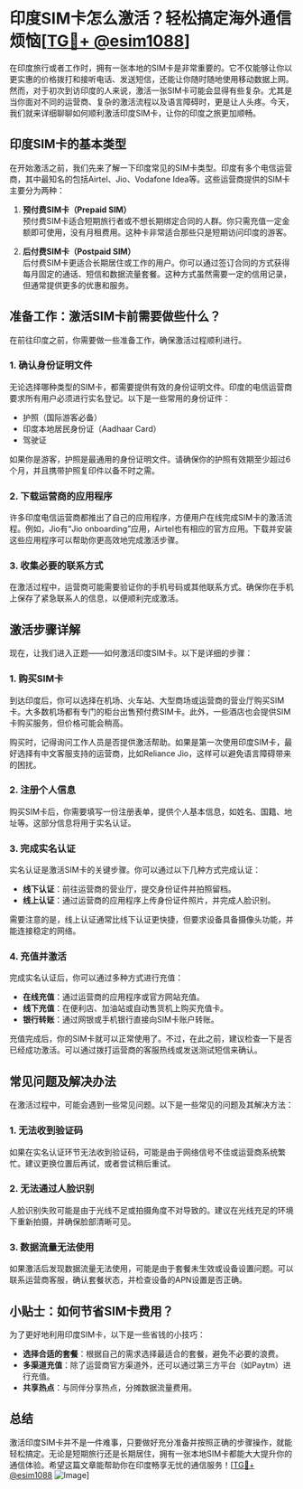 # 印度SIM卡怎么激活？轻松搞定海外通信烦恼[[TG💪+ @esim1088](https://t.me/s/esim1088)]

在印度旅行或者工作时，拥有一张本地的SIM卡是非常重要的。它不仅能够让你以更实惠的价格拨打和接听电话、发送短信，还能让你随时随地使用移动数据上网。然而，对于初次到访印度的人来说，激活一张SIM卡可能会显得有些复杂。尤其是当你面对不同的运营商、复杂的激活流程以及语言障碍时，更是让人头疼。今天，我们就来详细聊聊如何顺利激活印度SIM卡，让你的印度之旅更加顺畅。

## 印度SIM卡的基本类型

在开始激活之前，我们先来了解一下印度常见的SIM卡类型。印度有多个电信运营商，其中最知名的包括Airtel、Jio、Vodafone Idea等。这些运营商提供的SIM卡主要分为两种：

1. **预付费SIM卡（Prepaid SIM）**  
   预付费SIM卡适合短期旅行者或不想长期绑定合同的人群。你只需充值一定金额即可使用，没有月租费用。这种卡非常适合那些只是短期访问印度的游客。

2. **后付费SIM卡（Postpaid SIM）**  
   后付费SIM卡更适合长期居住或工作的用户。你可以通过签订合同的方式获得每月固定的通话、短信和数据流量套餐。这种方式虽然需要一定的信用记录，但通常提供更多的优惠和服务。

## 准备工作：激活SIM卡前需要做些什么？

在前往印度之前，你需要做一些准备工作，确保激活过程顺利进行。

### 1. 确认身份证明文件
无论选择哪种类型的SIM卡，都需要提供有效的身份证明文件。印度的电信运营商要求所有用户必须进行实名登记。以下是一些常用的身份证件：
- 护照（国际游客必备）
- 印度本地居民身份证（Aadhaar Card）
- 驾驶证

如果你是游客，护照是最通用的身份证明文件。请确保你的护照有效期至少超过6个月，并且携带护照复印件以备不时之需。

### 2. 下载运营商的应用程序
许多印度电信运营商都推出了自己的应用程序，方便用户在线完成SIM卡的激活流程。例如，Jio有“Jio onboarding”应用，Airtel也有相应的官方应用。下载并安装这些应用程序可以帮助你更高效地完成激活步骤。

### 3. 收集必要的联系方式
在激活过程中，运营商可能需要验证你的手机号码或其他联系方式。确保你在手机上保存了紧急联系人的信息，以便顺利完成激活。

## 激活步骤详解

现在，让我们进入正题——如何激活印度SIM卡。以下是详细的步骤：

### 1. 购买SIM卡
到达印度后，你可以选择在机场、火车站、大型商场或运营商的营业厅购买SIM卡。大多数机场都有专门的柜台出售预付费SIM卡。此外，一些酒店也会提供SIM卡购买服务，但价格可能会稍高。

购买时，记得询问工作人员是否提供激活帮助。如果是第一次使用印度SIM卡，最好选择有中文客服支持的运营商，比如Reliance Jio，这样可以避免语言障碍带来的困扰。

### 2. 注册个人信息
购买SIM卡后，你需要填写一份注册表单，提供个人基本信息，如姓名、国籍、地址等。这部分信息将用于实名认证。

### 3. 完成实名认证
实名认证是激活SIM卡的关键步骤。你可以通过以下几种方式完成认证：
- **线下认证**：前往运营商的营业厅，提交身份证件并拍照留档。
- **线上认证**：通过运营商的应用程序上传身份证件照片，并完成人脸识别。

需要注意的是，线上认证通常比线下认证更快捷，但要求设备具备摄像头功能，并能连接稳定的网络。

### 4. 充值并激活
完成实名认证后，你可以通过多种方式进行充值：
- **在线充值**：通过运营商的应用程序或官方网站充值。
- **线下充值**：在便利店、加油站或自动售货机上购买充值卡。
- **银行转账**：通过网银或手机银行直接向SIM卡账户转账。

充值完成后，你的SIM卡就可以正常使用了。不过，在此之前，建议检查一下是否已经成功激活。可以通过拨打运营商的客服热线或发送测试短信来确认。

## 常见问题及解决办法

在激活过程中，可能会遇到一些常见问题。以下是一些常见的问题及其解决方法：

### 1. 无法收到验证码
如果在实名认证环节无法收到验证码，可能是由于网络信号不佳或运营商系统繁忙。建议更换位置后再试，或者尝试稍后重试。

### 2. 无法通过人脸识别
人脸识别失败可能是由于光线不足或拍摄角度不对导致的。建议在光线充足的环境下重新拍摄，并确保脸部清晰可见。

### 3. 数据流量无法使用
如果激活后发现数据流量无法使用，可能是由于套餐未生效或设备设置问题。可以联系运营商客服，确认套餐状态，并检查设备的APN设置是否正确。

## 小贴士：如何节省SIM卡费用？

为了更好地利用印度SIM卡，以下是一些省钱的小技巧：
- **选择合适的套餐**：根据自己的需求选择最适合的套餐，避免不必要的浪费。
- **多渠道充值**：除了运营商官方渠道外，还可以通过第三方平台（如Paytm）进行充值。
- **共享热点**：与同伴分享热点，分摊数据流量费用。

## 总结

激活印度SIM卡并不是一件难事，只要做好充分准备并按照正确的步骤操作，就能轻松搞定。无论是短期旅行还是长期居住，拥有一张本地SIM卡都能大大提升你的通信体验。希望这篇文章能帮助你在印度畅享无忧的通信服务！[[TG💪+ @esim1088](https://t.me/s/esim1088) ![Image](https://i.postimg.cc/4NQfJmqS/Snipaste-2025-05-13-00-14-12.png)]